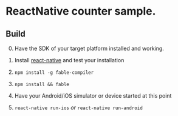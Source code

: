 # ReactNative counter sample.

## Build
0. Have the SDK of your target platform installed and working.

1. Install [react-native](https://facebook.github.io/react-native/) and test your installation
2. `npm install -g fable-compiler`
3. `npm install && fable`
4. Have your Android/iOS simulator or device started at this point 
5. `react-native run-ios` *or* `react-native run-android` 
